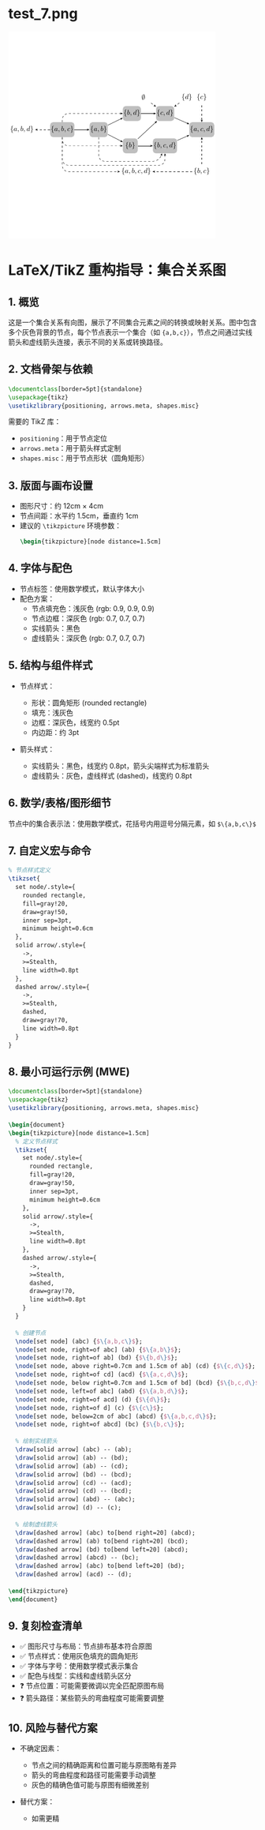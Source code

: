 # test_7.png

![test_7.png](../../../eval_dataset/images/test_7.png)

# LaTeX/TikZ 重构指导：集合关系图

## 1. 概览

这是一个集合关系有向图，展示了不同集合元素之间的转换或映射关系。图中包含多个灰色背景的节点，每个节点表示一个集合（如 `{a,b,c}`），节点之间通过实线箭头和虚线箭头连接，表示不同的关系或转换路径。

## 2. 文档骨架与依赖

```latex
\documentclass[border=5pt]{standalone}
\usepackage{tikz}
\usetikzlibrary{positioning, arrows.meta, shapes.misc}
```

需要的 TikZ 库：
- `positioning`：用于节点定位
- `arrows.meta`：用于箭头样式定制
- `shapes.misc`：用于节点形状（圆角矩形）

## 3. 版面与画布设置

- 图形尺寸：约 12cm × 4cm
- 节点间距：水平约 1.5cm，垂直约 1cm
- 建议的 `\tikzpicture` 环境参数：
  ```latex
  \begin{tikzpicture}[node distance=1.5cm]
  ```

## 4. 字体与配色

- 节点标签：使用数学模式，默认字体大小
- 配色方案：
  - 节点填充色：浅灰色 (rgb: 0.9, 0.9, 0.9)
  - 节点边框：深灰色 (rgb: 0.7, 0.7, 0.7)
  - 实线箭头：黑色
  - 虚线箭头：深灰色 (rgb: 0.7, 0.7, 0.7)

## 5. 结构与组件样式

- 节点样式：
  - 形状：圆角矩形 (rounded rectangle)
  - 填充：浅灰色
  - 边框：深灰色，线宽约 0.5pt
  - 内边距：约 3pt

- 箭头样式：
  - 实线箭头：黑色，线宽约 0.8pt，箭头尖端样式为标准箭头
  - 虚线箭头：灰色，虚线样式 (dashed)，线宽约 0.8pt

## 6. 数学/表格/图形细节

节点中的集合表示法：使用数学模式，花括号内用逗号分隔元素，如 `$\{a,b,c\}$`

## 7. 自定义宏与命令

```latex
% 节点样式定义
\tikzset{
  set node/.style={
    rounded rectangle,
    fill=gray!20,
    draw=gray!50,
    inner sep=3pt,
    minimum height=0.6cm
  },
  solid arrow/.style={
    ->,
    >=Stealth,
    line width=0.8pt
  },
  dashed arrow/.style={
    ->,
    >=Stealth,
    dashed,
    draw=gray!70,
    line width=0.8pt
  }
}
```

## 8. 最小可运行示例 (MWE)

```latex
\documentclass[border=5pt]{standalone}
\usepackage{tikz}
\usetikzlibrary{positioning, arrows.meta, shapes.misc}

\begin{document}
\begin{tikzpicture}[node distance=1.5cm]
  % 定义节点样式
  \tikzset{
    set node/.style={
      rounded rectangle,
      fill=gray!20,
      draw=gray!50,
      inner sep=3pt,
      minimum height=0.6cm
    },
    solid arrow/.style={
      ->,
      >=Stealth,
      line width=0.8pt
    },
    dashed arrow/.style={
      ->,
      >=Stealth,
      dashed,
      draw=gray!70,
      line width=0.8pt
    }
  }
  
  % 创建节点
  \node[set node] (abc) {$\{a,b,c\}$};
  \node[set node, right=of abc] (ab) {$\{a,b\}$};
  \node[set node, right=of ab] (bd) {$\{b,d\}$};
  \node[set node, above right=0.7cm and 1.5cm of ab] (cd) {$\{c,d\}$};
  \node[set node, right=of cd] (acd) {$\{a,c,d\}$};
  \node[set node, below right=0.7cm and 1.5cm of bd] (bcd) {$\{b,c,d\}$};
  \node[set node, left=of abc] (abd) {$\{a,b,d\}$};
  \node[set node, right=of acd] (d) {$\{d\}$};
  \node[set node, right=of d] (c) {$\{c\}$};
  \node[set node, below=2cm of abc] (abcd) {$\{a,b,c,d\}$};
  \node[set node, right=of abcd] (bc) {$\{b,c\}$};
  
  % 绘制实线箭头
  \draw[solid arrow] (abc) -- (ab);
  \draw[solid arrow] (ab) -- (bd);
  \draw[solid arrow] (ab) -- (cd);
  \draw[solid arrow] (bd) -- (bcd);
  \draw[solid arrow] (cd) -- (acd);
  \draw[solid arrow] (cd) -- (bcd);
  \draw[solid arrow] (abd) -- (abc);
  \draw[solid arrow] (d) -- (c);
  
  % 绘制虚线箭头
  \draw[dashed arrow] (abc) to[bend right=20] (abcd);
  \draw[dashed arrow] (ab) to[bend right=20] (bcd);
  \draw[dashed arrow] (bd) to[bend left=20] (abcd);
  \draw[dashed arrow] (abcd) -- (bc);
  \draw[dashed arrow] (abc) to[bend left=20] (bd);
  \draw[dashed arrow] (acd) -- (d);
  
\end{tikzpicture}
\end{document}
```

## 9. 复刻检查清单

- ✅ 图形尺寸与布局：节点排布基本符合原图
- ✅ 节点样式：使用灰色填充的圆角矩形
- ✅ 字体与字号：使用数学模式表示集合
- ✅ 配色与线型：实线和虚线箭头区分
- ❓ 节点位置：可能需要微调以完全匹配原图布局
- ❓ 箭头路径：某些箭头的弯曲程度可能需要调整

## 10. 风险与替代方案

- 不确定因素：
  - 节点之间的精确距离和位置可能与原图略有差异
  - 箭头的弯曲程度和路径可能需要手动调整
  - 灰色的精确色值可能与原图有细微差别

- 替代方案：
  - 如需更精
